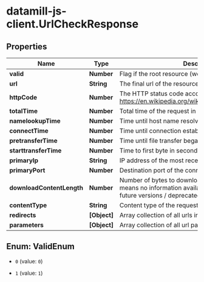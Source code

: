 # datamill-js-client.UrlCheckResponse

## Properties
Name | Type | Description | Notes
------------ | ------------- | ------------- | -------------
**valid** | **Number** | Flag if the root resource (website) is valid or not [0, 1] | 
**url** | **String** | The final url of the resource | 
**httpCode** | **Number** | The HTTP status code according to https://en.wikipedia.org/wiki/List_of_HTTP_status_codes | 
**totalTime** | **Number** | Total time of the request in seconds | 
**namelookupTime** | **Number** | Time until host name resolved in seconds | 
**connectTime** | **Number** | Time until connection established in seconds | 
**pretransferTime** | **Number** | Time until file transfer began in seconds | 
**starttransferTime** | **Number** | Time to first byte in seconds | 
**primaryIp** | **String** | IP address of the most recent connection | 
**primaryPort** | **Number** | Destination port of the connection | 
**downloadContentLength** | **Number** | Number of bytes to download from the resource (-1 means no information available; will be removed in future versions / deprecated) | 
**contentType** | **String** | Content type of the requested resource | 
**redirects** | **[Object]** | Array collection of all urls including redirects | 
**parameters** | **[Object]** | Array collection of all url parameters | 


<a name="ValidEnum"></a>
## Enum: ValidEnum


* `0` (value: `0`)

* `1` (value: `1`)




